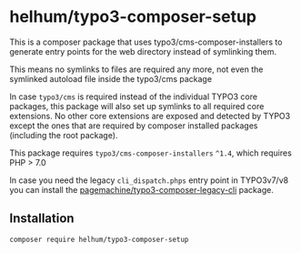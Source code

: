 # helhum/typo3-composer-setup

This is a composer package that uses typo3/cms-composer-installers
to generate entry points for the web directory instead of symlinking them.

This means no symlinks to files are required any more, not even the symlinked
autoload file inside the typo3/cms package

In case `typo3/cms` is required instead of the individual TYPO3 core packages,
this package will also set up symlinks to all required core extensions.
No other core extensions are exposed and detected by TYPO3 except the ones
that are required by composer installed packages (including the root package).

This package requires `typo3/cms-composer-installers` `^1.4`, which requires PHP > 7.0

In case you need the legacy `cli_dispatch.phps` entry point in TYPO3v7/v8 you can
install the [pagemachine/typo3-composer-legacy-cli](https://packagist.org/packages/pagemachine/typo3-composer-legacy-cli) package.

## Installation

`composer require helhum/typo3-composer-setup`
